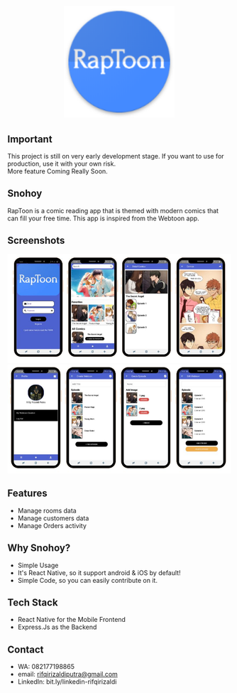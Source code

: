 <h1 align="center">
  <img src="./logo.png" width="250"/><br>
</h1>

## Important
This project is still on very early development stage. If you want to use for production, use it with your own risk.
<br>More feature Coming Really Soon.

## Snohoy
RapToon is a comic reading app that is themed with modern comics that can fill your free time. This app is
inspired from the Webtoon app.

## Screenshots

<p align="center">
  <img src="./toon1.JPG" width="700"/>
  <img src="./toon2.JPG" width="700"/>
</p>

## Features
* Manage rooms data
* Manage customers data
* Manage Orders activity

## Why Snohoy?
* Simple Usage
* It's React Native, so it support android & iOS by default!
* Simple Code, so you can easily contribute on it.

## Tech Stack
* React Native for the Mobile Frontend
* Express.Js as the Backend

## Contact 
* WA: 082177198865
* email: rifqirizaldiputra@gmail.com
* LinkedIn: bit.ly/linkedin-rifqirizaldi

